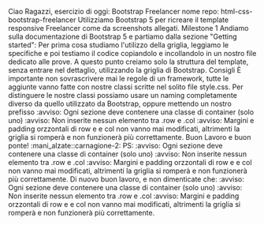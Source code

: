 Ciao Ragazzi,
 esercizio di oggi: Bootstrap Freelancer
nome repo: html-css-bootstrap-freelancer
Utilizziamo Bootstrap 5 per ricreare il template responsive Freelancer come da screenshots allegati.
Milestone 1 Andiamo sulla documentazione di Bootstrap 5 e partiamo dalla sezione "Getting started": Per prima cosa studiamo l'utilizzo della griglia, leggiamo le specifiche e poi testiamo il codice copiandolo e incollandolo in un nostro file dedicato alle prove.
A questo punto creiamo solo la struttura del template, senza entrare nel dettaglio, utilizzando la griglia di Bootstrap.
Consigli
È importante non sovrascrivere mai le regole di un framework, tutte le aggiunte vanno fatte con nostre classi scritte nel solito file style.css.
Per distinguere le nostre classi possiamo usare un naming completamente diverso da quello utilizzato da Bootstrap, oppure mettendo un nostro prefisso
:avviso: Ogni sezione deve contenere una classe di container (solo uno)
:avviso: Non inserite nessun elemento tra .row e .col
:avviso: Margini e padding orzzontali di row e e col non vanno mai modificati, altrimenti la griglia si romperà e non funzionerà più correttamente.
 Buon Lavoro e buon ponte! :mani_alzate::carnagione-2:
PS:
 :avviso: Ogni sezione deve contenere una classe di container (solo uno)
 :avviso: Non inserite nessun elemento tra .row e .col
 :avviso: Margini e padding orzzontali di row e e col non vanno mai modificati, altrimenti la griglia si romperà e non funzionerà più correttamente.
Di nuovo buon lavoro, e non dimenticate che:
:avviso: Ogni sezione deve contenere una classe di container (solo uno)
:avviso: Non inserite nessun elemento tra .row e .col
:avviso: Margini e padding orzzontali di row e e col non vanno mai modificati, altrimenti la griglia si romperà e non funzionerà più correttamente.